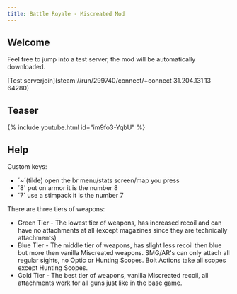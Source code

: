 ```yaml
---
title: Battle Royale - Miscreated Mod
---
```


## Welcome

Feel free to jump into a test server, the mod will be automatically downloaded.

[Test serverjoin](steam://run/299740/connect/+connect 31.204.131.13 64280)

## Teaser
{% include youtube.html id="im9fo3-YqbU" %}

## Help
Custom keys:
* ´~´(tilde) open the br menu/stats screen/map you press 
* ´8´ put on armor it is the number 8
* ´7´ use a stimpack it is the number 7

There are three tiers of weapons:
* Green Tier - The lowest tier of weapons, has increased recoil and can have no attachments at all (except magazines since they are technically attachments)
* Blue Tier - The middle tier of weapons, has slight less recoil then blue but more then vanilla Miscreated weapons.  SMG/AR's can only attach all regular sights, no Optic or Hunting Scopes.  Bolt Actions take all scopes except Hunting Scopes.  
* Gold Tier - The best tier of weapons, vanilla Miscreated recoil, all attachments work for all guns just like in the base game.
